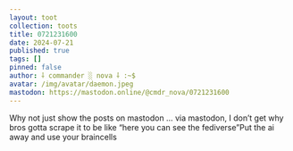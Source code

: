 ```yaml
---
layout: toot
collection: toots
title: 0721231600
date: 2024-07-21
published: true
tags: []
pinned: false
author: ⸸ commander ░ nova ⸸ :~$
avatar: /img/avatar/daemon.jpeg
mastodon: https://mastodon.online/@cmdr_nova/0721231600
---
```


Why not just show the posts on mastodon … via mastodon, I don’t get why bros gotta scrape it to be like “here you can see the fediverse”Put the ai away and use your braincells

